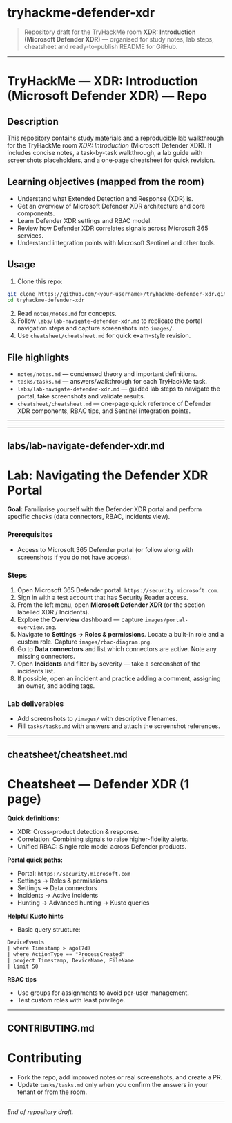 # tryhackme-defender-xdr

> Repository draft for the TryHackMe room **XDR: Introduction (Microsoft Defender XDR)** — organised for study notes, lab steps, cheatsheet and ready-to-publish README for GitHub.

---

# **TryHackMe — XDR: Introduction (Microsoft Defender XDR) — Repo**

## Description

This repository contains study materials and a reproducible lab walkthrough for the TryHackMe room *XDR: Introduction* (Microsoft Defender XDR). It includes concise notes, a task-by-task walkthrough, a lab guide with screenshots placeholders, and a one‑page cheatsheet for quick revision.

## Learning objectives (mapped from the room)

* Understand what Extended Detection and Response (XDR) is.
* Get an overview of Microsoft Defender XDR architecture and core components.
* Learn Defender XDR settings and RBAC model.
* Review how Defender XDR correlates signals across Microsoft 365 services.
* Understand integration points with Microsoft Sentinel and other tools.

## Usage

1. Clone this repo:

```bash
git clone https://github.com/<your-username>/tryhackme-defender-xdr.git
cd tryhackme-defender-xdr
```

2. Read `notes/notes.md` for concepts.
3. Follow `labs/lab-navigate-defender-xdr.md` to replicate the portal navigation steps and capture screenshots into `images/`.
4. Use `cheatsheet/cheatsheet.md` for quick exam-style revision.

## File highlights

* `notes/notes.md` — condensed theory and important definitions.
* `tasks/tasks.md` — answers/walkthrough for each TryHackMe task.
* `labs/lab-navigate-defender-xdr.md` — guided lab steps to navigate the portal, take screenshots and validate results.
* `cheatsheet/cheatsheet.md` — one-page quick reference of Defender XDR components, RBAC tips, and Sentinel integration points.

---


---

## labs/lab-navigate-defender-xdr.md

# Lab: Navigating the Defender XDR Portal

**Goal:** Familiarise yourself with the Defender XDR portal and perform specific checks (data connectors, RBAC, incidents view).

### Prerequisites

* Access to Microsoft 365 Defender portal (or follow along with screenshots if you do not have access).

### Steps

1. Open Microsoft 365 Defender portal: `https://security.microsoft.com`.
2. Sign in with a test account that has Security Reader access.
3. From the left menu, open **Microsoft Defender XDR** (or the section labelled XDR / Incidents).
4. Explore the **Overview** dashboard — capture `images/portal-overview.png`.
5. Navigate to **Settings → Roles & permissions**. Locate a built-in role and a custom role. Capture `images/rbac-diagram.png`.
6. Go to **Data connectors** and list which connectors are active. Note any missing connectors.
7. Open **Incidents** and filter by severity — take a screenshot of the incidents list.
8. If possible, open an incident and practice adding a comment, assigning an owner, and adding tags.

### Lab deliverables

* Add screenshots to `/images/` with descriptive filenames.
* Fill `tasks/tasks.md` with answers and attach the screenshot references.

---

## cheatsheet/cheatsheet.md

# Cheatsheet — Defender XDR (1 page)

**Quick definitions:**

* XDR: Cross-product detection & response.
* Correlation: Combining signals to raise higher-fidelity alerts.
* Unified RBAC: Single role model across Defender products.

**Portal quick paths:**

* Portal: `https://security.microsoft.com`
* Settings → Roles & permissions
* Settings → Data connectors
* Incidents → Active incidents
* Hunting → Advanced hunting → Kusto queries

**Helpful Kusto hints**

* Basic query structure:

```
DeviceEvents
| where Timestamp > ago(7d)
| where ActionType == "ProcessCreated"
| project Timestamp, DeviceName, FileName
| limit 50
```

**RBAC tips**

* Use groups for assignments to avoid per-user management.
* Test custom roles with least privilege.

---

## CONTRIBUTING.md

# Contributing

* Fork the repo, add improved notes or real screenshots, and create a PR.
* Update `tasks/tasks.md` only when you confirm the answers in your tenant or from the room.

---

*End of repository draft.*
